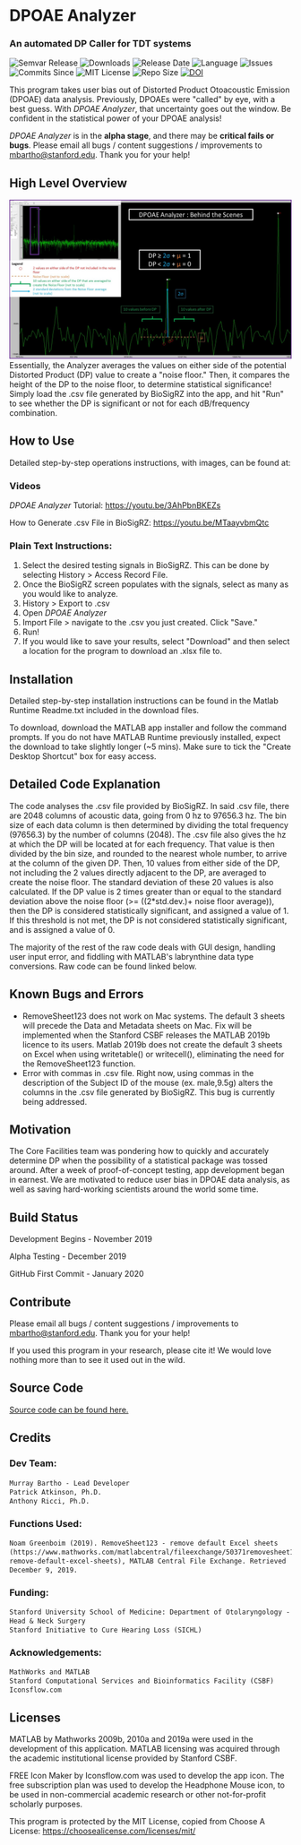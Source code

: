# DPOAE Analyzer

### An automated DP Caller for TDT systems
![Semvar Release](https://img.shields.io/github/v/tag/Murray-Bartho/DPOAE-Analyzer?color=blueviolet)&nbsp;![Downloads](https://img.shields.io/github/downloads/Murray-Bartho/DPOAE-Analyzer/total)&nbsp;![Release Date](https://img.shields.io/github/release-date-pre/Murray-Bartho/DPOAE-Analyzer)&nbsp;![Language](https://img.shields.io/badge/Language-MATLAB-important)&nbsp;![Issues](https://img.shields.io/github/issues/Murray-Bartho/DPOAE-Analyzer)&nbsp;![Commits Since](https://img.shields.io/github/commits-since/Murray-Bartho/DPOAE-Analyzer/v0.1.0)&nbsp;![MIT License](https://img.shields.io/github/license/Murray-Bartho/DPOAE-Analyzer)
![Repo Size](https://img.shields.io/github/repo-size/Murray-Bartho/DPOAE-Analyzer)&nbsp;[![DOI](https://zenodo.org/badge/232431204.svg)](https://zenodo.org/badge/latestdoi/232431204)&nbsp;

This program takes user bias out of Distorted Product Otoacoustic Emission (DPOAE) data analysis. Previously, DPOAEs were "called" by eye, with a best guess. With *DPOAE Analyzer*, that uncertainty goes out the window. Be confident in the statistical power of your DPOAE analysis!

*DPOAE Analyzer* is in the **alpha stage**, and there may be **critical fails or bugs**. Please email all bugs / content suggestions / improvements to mbartho@stanford.edu. Thank you for your help! 


## High Level Overview
![Infographic diagram inserted here. Caption below.][infographic]
Essentially, the Analyzer averages the values on either side of the potential Distorted Product (DP) value to create a "noise floor." Then, it compares the height of the DP to the noise floor, to determine statistical significance! Simply load the .csv file generated by BioSigRZ into the app, and hit "Run" to see whether the DP is significant or not for each dB/frequency combination. 

## How to Use 
Detailed step-by-step operations instructions, with images, can be found at: 

### Videos
*DPOAE Analyzer* Tutorial: https://youtu.be/3AhPbnBKEZs

How to Generate .csv File in BioSigRZ: https://youtu.be/MTaayvbmQtc

### Plain Text Instructions: 
1. Select the desired testing signals in BioSigRZ. This can be done by selecting History > Access Record File.
2. Once the BioSigRZ screen populates with the signals, select as many as you would like to analyze. 
3. History > Export to .csv
4. Open *DPOAE Analyzer*
5. Import File > navigate to the .csv you just created. Click "Save."
6. Run!
7. If you would like to save your results, select "Download" and then select a location for the program to download an .xlsx file to. 

## Installation
Detailed step-by-step installation instructions can be found in the Matlab Runtime Readme.txt included in the download files. 

To download, download the MATLAB app installer and follow the command prompts. If you do not have MATLAB Runtime previously installed, expect the download to take slightly longer (~5 mins). Make sure to tick the "Create Desktop Shortcut" box for easy access. 

## Detailed Code Explanation
The code analyses the .csv file provided by BioSigRZ. In said .csv file, there are 2048 columns of acoustic data, going from 0 hz to 97656.3 hz. The bin size of each data column is then determined by dividing the total frequency (97656.3) by the number of columns (2048). The .csv file also gives the hz at which the DP will be located at for each frequency. That value is then divided by the bin size, and rounded to the nearest whole number, to arrive at the column of the given DP. Then, 10 values from either side of the DP, not including the 2 values directly adjacent to the DP, are averaged to create the noise floor. The standard deviation of these 20 values is also calculated. If the DP value is 2 times greater than or equal to the standard deviation above the noise floor (>= ((2*std.dev.)+ noise floor average)), then the DP is considered statistically significant, and assigned a value of 1. If this threshold is not met, the DP is not considered statistically significant, and is assigned a value of 0.

The majority of the rest of the raw code deals with GUI design, handling user input error, and fiddling with MATLAB's labrynthine data type conversions. Raw code can be found linked below. 

## Known Bugs and Errors
- RemoveSheet123 does not work on Mac systems. The default 3 sheets will precede the Data and Metadata sheets on Mac. Fix will be implemented when the Stanford CSBF releases the MATLAB 2019b licence to its users. Matlab 2019b does not create the default 3 sheets on Excel when using writetable() or writecell(), eliminating the need for the RemoveSheet123 function. 
- Error with commas in .csv file. Right now, using commas in the description of the Subject ID of the mouse (ex. male,9.5g) alters the columns in the .csv file generated by BioSigRZ. This bug is currently being addressed. 

## Motivation
The Core Facilities team was pondering how to quickly and accurately determine DP when the possibility of a statistical package was tossed around. After a week of proof-of-concept testing, app development began in earnest. We are motivated to reduce user bias in DPOAE data analysis, as well as saving hard-working scientists around the world some time. 

## Build Status
Development Begins - November 2019

Alpha Testing - December 2019

GitHub First Commit - January 2020

## Contribute
Please email all bugs / content suggestions / improvements to mbartho@stanford.edu. Thank you for your help! 

If you used this program in your research, please cite it! We would love nothing more than to see it used out in the wild. 

## Source Code
[Source code can be found here.](raw_app_code.txt)

## Credits
### Dev Team:
	Murray Bartho - Lead Developer
	Patrick Atkinson, Ph.D.
	Anthony Ricci, Ph.D.

### Functions Used:
	Noam Greenboim (2019). RemoveSheet123 - remove default Excel sheets (https://www.mathworks.com/matlabcentral/fileexchange/50371removesheet123-remove-default-excel-sheets), MATLAB Central File Exchange. Retrieved December 9, 2019.

### Funding:
	Stanford University School of Medicine: Department of Otolaryngology - Head & Neck Surgery
	Stanford Initiative to Cure Hearing Loss (SICHL)

### Acknowledgements:
	MathWorks and MATLAB
	Stanford Computational Services and Bioinformatics Facility (CSBF)
	Iconsflow.com

## Licenses
MATLAB by Mathworks 2009b, 2010a and 2019a were used in the development of this application. 
MATLAB licensing was acquired through the academic institutional license provided by Stanford CSBF. 

FREE Icon Maker by Iconsflow.com was used to develop the app icon. 
The free subscription plan was used to develop the Headphone Mouse icon, to be used in non-commercial academic research or other not-for-profit scholarly purposes. 

This program is protected by the MIT License, copied from Choose A License: https://choosealicense.com/licenses/mit/

[infographic]: /infographic.jpg "Infographic .jpg downloadable from home page of repository."
